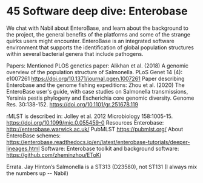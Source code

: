 # 45 Software deep dive: Enterobase

We chat with Nabil about EnteroBase, and learn about the background to the project, the general benefits of the platforms and some of the strange quirks users might encounter. EnteroBase is an integrated software environment that supports the identification of global population structures within several bacterial genera that include pathogens. 

Papers:
Mentioned PLOS genetics paper:
Alikhan et al. (2018) A genomic overview of the population structure of Salmonella. PLoS Genet 14 (4): e1007261  https://doi.org/10.1371/journal.pgen.1007261
Paper describing Enterobase and the genome fishing expeditions:
Zhou et al. (2020) The EnteroBase user's guide, with case studies on Salmonella transmissions, Yersinia pestis phylogeny and Escherichia core genomic diversity. Genome Res. 30:138-152. https://doi.org/10.1101/gr.251678.119

rMLST is described in: Jolley et al. 2012 Microbiology 158:1005-15. https://doi.org/10.1099/mic.0.055459-0
Resources
Enterobase: http://enterobase.warwick.ac.uk/
PubMLST https://pubmlst.org/ 
About EnteroBase schemes: https://enterobase.readthedocs.io/en/latest/enterobase-tutorials/deeper-lineages.html
Software:
Enterobase toolkit and background software: https://github.com/zheminzhou/EToKi
 
Errata. 
Jay Hinton’s Salmonella is a ST313 (D23580), not ST131 (I always mix the numbers up -- Nabil)

